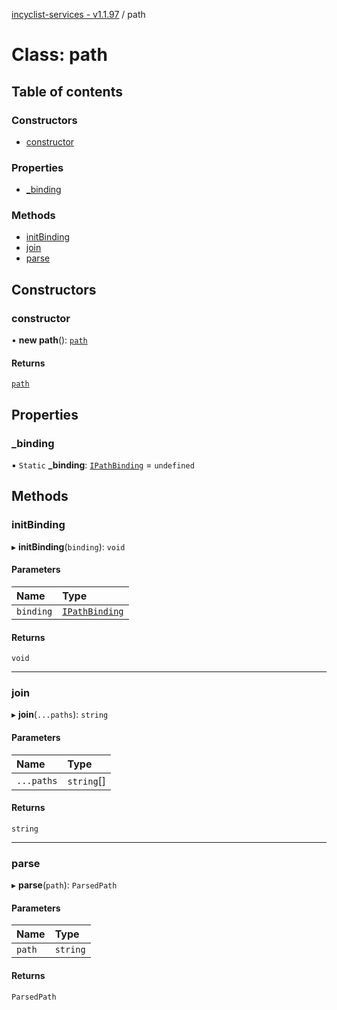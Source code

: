 [incyclist-services - v1.1.97](../README.md) / path

# Class: path

## Table of contents

### Constructors

- [constructor](path.md#constructor)

### Properties

- [\_binding](path.md#_binding)

### Methods

- [initBinding](path.md#initbinding)
- [join](path.md#join)
- [parse](path.md#parse)

## Constructors

### constructor

• **new path**(): [`path`](path.md)

#### Returns

[`path`](path.md)

## Properties

### \_binding

▪ `Static` **\_binding**: [`IPathBinding`](../interfaces/IPathBinding.md) = `undefined`

## Methods

### initBinding

▸ **initBinding**(`binding`): `void`

#### Parameters

| Name | Type |
| :------ | :------ |
| `binding` | [`IPathBinding`](../interfaces/IPathBinding.md) |

#### Returns

`void`

___

### join

▸ **join**(`...paths`): `string`

#### Parameters

| Name | Type |
| :------ | :------ |
| `...paths` | `string`[] |

#### Returns

`string`

___

### parse

▸ **parse**(`path`): `ParsedPath`

#### Parameters

| Name | Type |
| :------ | :------ |
| `path` | `string` |

#### Returns

`ParsedPath`
